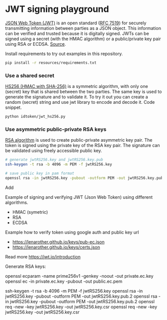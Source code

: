 # JWT signing playground

[JSON Web Token (JWT)](https://jwt.io) is an open standard ([RFC 7519](https://www.rfc-editor.org/rfc/rfc7519)) 
for securely transmitting information between parties as a JSON object. 
This information can be verified and trusted because it is digitally signed. 
JWTs can be signed using a secret (with the HMAC algorithm) 
or a public/private key pair using RSA or ECDSA.
[Source](https://jwt.io/introduction).

Install requirements to try out examples in this repository.
```bash
pip install -r resources/requirements.txt
```

### Use a shared secret

[HS256 (HMAC with SHA-256)](https://en.wikipedia.org/wiki/HMAC) is a symmetric algorithm, with only one (secret) key 
that is shared between the two parties. The same key is used to generate the signature and to validate it.
To try it out you can create a random (secret) string and use jwt library to encode and decode it.
Code snippet.

```bash
python idtoken/jwt_hs256.py
```

### Use asymmetric public-private RSA keys

[RSA algorithm](https://en.wikipedia.org/wiki/RSA_(cryptosystem)) is used to create public-private asymmetric key pair.
The token is signed using the private key of the RSA key pair.
The signature can be validated using freely accessible public key.


```bash
# generate jwtRS256.key and jwtRS256.key.pub
ssh-keygen -t rsa -b 4096 -m PEM -f jwtRS256.key

# save public key in pam format
openssl rsa -in jwtRS256.key -pubout -outform PEM -out jwtRS256.key.pub.2
```

Add 


Example of signing and verifying JWT (Json Web Token) using different algorithms.
- HMAC (symetric)
- RSA
- ECDSA

Example how to verify token using google auth and public key url
- https://lenarother.github.io/keys/pub-ec.json
- https://lenarother.github.io/keys/certs.json

Read more 
https://jwt.io/introduction

Generate RSA keys:

openssl ecparam -name prime256v1 -genkey -noout -out private.ec.key
openssl ec -in private.ec.key -pubout -out public.ec.pem

ssh-keygen -t rsa -b 4096 -m PEM -f jwtRS256.key
openssl rsa -in jwtRS256.key -pubout -outform PEM -out jwtRS256.key.pub.2
openssl rsa -in jwtRS256.key -pubout -outform PEM -out jwtRS256.key.pub.2
openssl req -new -key jwtRS256.key -out jwtRS256.key.csr
openssl req -new -key jwtRS256.key -out jwtRS256.key.csr

